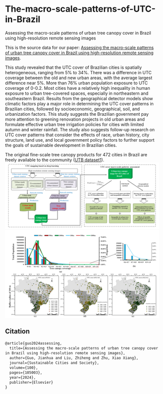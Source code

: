 # The-macro-scale-patterns-of-UTC-in-Brazil
Assessing the macro-scale patterns of urban tree canopy cover in Brazil using high-resolution remote sensing images


This is the source data for our paper: [Assessing the macro-scale patterns of urban tree canopy cover in Brazil using high-resolution remote sensing images](https://www.sciencedirect.com/science/article/pii/S2210670723006145).

This study revealed that the UTC cover of Brazilian cities is spatially heterogeneous, ranging from 5% to 34%. There was a difference in UTC coverage between the old and new urban areas, with the average largest difference near 5%. More than 76% urban population exposure to UTC coverage of 0-0.2. Most cities have a relatively high inequality in human exposure to urban tree-covered spaces, especially in northeastern and southeastern Brazil. Results from the geographical detector models show climatic factors play a major role in determining the UTC cover patterns in Brazilian cities, followed by socioeconomic, geographical, soil, and urbanization factors. This study suggests the Brazilian government pay more attention to greening renovation projects in old urban areas and formulate effective urban tree irrigation policies for cities with limited autumn and winter rainfall. The study also suggests follow-up research on UTC cover patterns that consider the effects of race, urban history, city structure, land use, and local government policy factors to further support the goals of sustainable development in Brazilian cities.

The original fine-scale tree canopy products for 472 cities in Brazil are freely available to the community ([UTB dataset1](https://nkszjx.github.io/projects/UTB.html)). 
![](fig1.png)
![](fig2.png)












## Citation

```
@article{guo2024assessing,
  title={Assessing the macro-scale patterns of urban tree canopy cover in Brazil using high-resolution remote sensing images},
  author={Guo, Jianhua and Liu, Zhiheng and Zhu, Xiao Xiang},
  journal={Sustainable Cities and Society},
  volume={100},
  pages={105003},
  year={2024},
  publisher={Elsevier}
}
```
```
